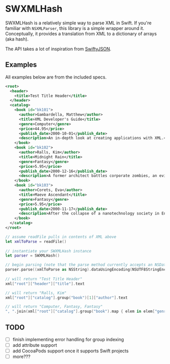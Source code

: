 # SWXMLHash

SWXMLHash is a relatively simple way to parse XML in Swift. If you're familiar with `NSXMLParser`, this library is a simple wrapper around it. Conceptually, it provides a translation from XML to a dictionary of arrays (aka hash).

The API takes a lot of inspiration from [SwiftyJSON](https://github.com/lingoer/SwiftyJSON).

## Examples

All examples below are from the included specs.

```xml
<root>
  <header>
    <title>Test Title Header</title>
  </header>
  <catalog>
    <book id="bk101">
      <author>Gambardella, Matthew</author>
      <title>XML Developer's Guide</title>
      <genre>Computer</genre>
      <price>44.95</price>
      <publish_date>2000-10-01</publish_date>
      <description>An in-depth look at creating applications with XML.</description>
    </book>
    <book id="bk102">
      <author>Ralls, Kim</author>
      <title>Midnight Rain</title>
      <genre>Fantasy</genre>
      <price>5.95</price>
      <publish_date>2000-12-16</publish_date>
      <description>A former architect battles corporate zombies, an evil sorceress, and her own childhood to become queen of the world.</description>
    </book>
    <book id="bk103">
      <author>Corets, Eva</author>
      <title>Maeve Ascendant</title>
      <genre>Fantasy</genre>
      <price>5.95</price>
      <publish_date>2000-11-17</publish_date>
      <description>After the collapse of a nanotechnology society in England, the young survivors lay the foundation for a new society.</description>
    </book>
  </catalog>
</root>
```

```swift
// assume readFile pulls in contents of XML above
let xmlToParse = readFile()
    
// instantiate your SWXMLHash instance
let parser = SWXMLHash()

// begin parsing (note that the parse method currently accepts an NSData instance)
parser.parse((xmlToParse as NSString).dataUsingEncoding(NSUTF8StringEncoding))
    
// will return "Test Title Header"
xml["root"]["header"]["title"].text

// will return "Ralls, Kim"
xml["root"]["catalog"].group("book")[1]["author"].text

// will return "Computer, Fantasy, Fantasy"
", ".join(xml["root"]["catalog"].group("book").map { elem in elem["genre"].text! })
```

## TODO

* [ ] finish implementing error handling for group indexing
* [ ] add attribute support
* [ ] add CocoaPods support once it supports Swift projects
* [ ] more???
